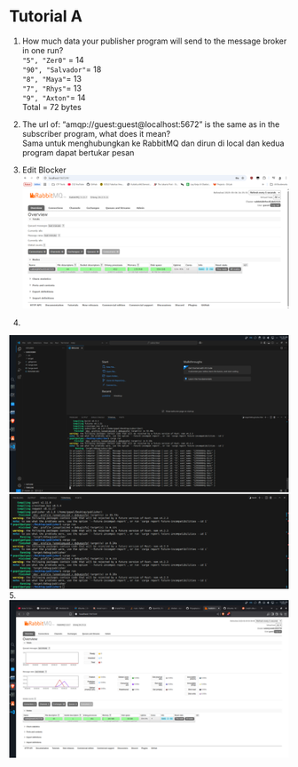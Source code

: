 # Tutorial A
1. How much data your publisher program will send to the message broker in one
run?<br>
`"5", "Zer0"` = 14 <br>
`"90", "Salvador"`= 18<br>
`"8", "Maya"`= 13<br>
`"7", "Rhys"`= 13<br>
`"9", "Axton"`= 14<br>
Total =  72 bytes
2. The url of: “amqp://guest:guest@localhost:5672” is the same as in the subscriber
program, what does it mean?<br>
Sama untuk menghubungkan ke RabbitMQ dan dirun di local dan kedua program dapat bertukar pesan

3. Edit Blocker <br>
![alt text](image.png)

4. 
![alt text](image1.png) <br>
![alt text](image2.png)<br>
5.
![alt text](image3.png)
